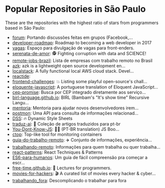 # Popular Repositories in São Paulo

These are the repositories with the highest ratio of stars from programmers based in São Paulo:

- [forum](https://github.com/frontendbr/forum): Portando discussões feitas em grupos (Facebook,...
- [developer-roadmap](https://github.com/kamranahmedse/developer-roadmap): Roadmap to becoming a web developer in 2017
- [vagas](https://github.com/frontendbr/vagas): Espaço para divulgação de vagas para front-enders.
- [serenata-de-amor](https://github.com/datasciencebr/serenata-de-amor): 🕵 Fighting corruption with data and SCIENCE!
- [remote-jobs-brazil](https://github.com/lerrua/remote-jobs-brazil): Lista de empresas com trabalho remoto no Brasil
- [azk](https://github.com/azukiapp/azk): azk is a lightweight open source development en...
- [localstack](https://github.com/atlassian/localstack): A fully functional local AWS cloud stack. Devel...
- [reactide](https://github.com/reactide/reactide): 
- [frontend-challenges](https://github.com/LFeh/frontend-challenges): :boom: Listing some playful open-source's chall...
- [eloquente-javascript](https://github.com/braziljs/eloquente-javascript): A portuguese translation of Eloquent JavaScript...
- [cep-promise](https://github.com/filipedeschamps/cep-promise): Busca por CEP integrado diretamente aos serviço...
- [birl-language.github.io](https://github.com/birl-language/birl-language.github.io): BIRL (Bambam's "It's show time" Recursive Langu...
- [mentoria](https://github.com/training-center/mentoria): Mentoria para ajudar novos desenvolvedores irem...
- [postmon](https://github.com/PostmonAPI/postmon): Uma API para consulta de informações relacionad...
- [DSS](https://github.com/guisouza/DSS): :fire: Dynamic Style Sheets
- [traduz-ai](https://github.com/ericdouglas/traduz-ai): :pencil: Coleção de artigos traduzidos para pt-br
- [You-Dont-Know-JS](https://github.com/cezaraugusto/You-Dont-Know-JS): :green_book::ledger: (PT-BR translation) JS Boo...
- [ctop](https://github.com/bcicen/ctop): Top-like tool for monitoring containers
- [guia-do-trabalho-remoto](https://github.com/nomadsonrails/guia-do-trabalho-remoto): :airplane: Conjunto de informações, experiência...
- [trabalhando-remoto](https://github.com/DyegoCosta/trabalhando-remoto): Informações para quem trabalha ou quer trabalha...
- [react-patterns](https://github.com/vasanthk/react-patterns): React Techniques & Patterns 
- [ES6-para-humanos](https://github.com/alexmoreno/ES6-para-humanos): Um guia de fácil compreensão pra começar a escr...
- [free-time.github.io](https://github.com/free-time/free-time.github.io): :movie_camera: Lectures for programmers.
- [movies-for-hackers](https://github.com/k4m4/movies-for-hackers): 🎬 A curated list of movies every hacker & cyber...
- [trabalhando_fora](https://github.com/tapajos/trabalhando_fora): Descomplicando o trabalhar para fora
